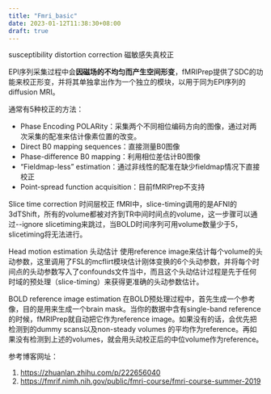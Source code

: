 ```yaml
---
title: "Fmri_basic"
date: 2023-01-12T11:38:30+08:00
draft: true
---
```

susceptibility distortion correction 磁敏感失真校正

EPI序列采集过程中会**因磁场的不均匀而产生空间形变**，fMRIPrep提供了SDC的功能来校正形变，并将其单独拿出作为一个独立的模块，以用于同为EPI序列的diffusion MRI。

通常有5种校正的方法：
- Phase Encoding POLARity：采集两个不同相位编码方向的图像，通过对两次采集的配准来估计像素位置的改变。
- Direct B0 mapping sequences：直接测量B0图像
- Phase-difference B0 mapping：利用相位差估计B0图像
- “Fieldmap-less” estimation：通过非线性的配准在缺少fieldmap情况下直接校正
- Point-spread function acquisition：目前fMRIPrep不支持

Slice time correction 时间层校正
fMRI中，slice-timing调用的是AFNI的3dTShift，所有的volume都被对齐到TR中间时间点的volume，这一步骤可以通过--ignore slicetiming来跳过，当BOLD时间序列可用volume数量少于5，slicetiming将无法进行。


Head motion estimation 头动估计
使用reference image来估计每个volume的头动参数，这里调用了FSL的mcflirt模块估计刚体变换的6个头动参数，并将每个时间点的头动参数写入了confounds文件当中，而且这个头动估计过程是先于任何时域的预处理（slice-timing）来获得更准确的头动参数估计。

BOLD reference image estimation
在BOLD预处理过程中，首先生成一个参考像，目的是用来生成一个brain mask。当你的数据中含有single-band reference的时候，fMRIPrep就自动把它作为reference image。如果没有的话，会优先把检测到的dummy scans以及non-steady volumes 的平均作为reference。再如果没有检测到上述的volumes，就会用头动校正后的中位volume作为reference。


参考博客网址：
1. https://zhuanlan.zhihu.com/p/222656040
2. https://fmrif.nimh.nih.gov/public/fmri-course/fmri-course-summer-2019
